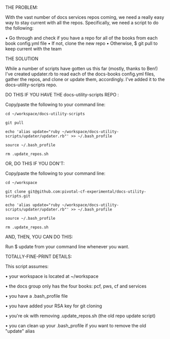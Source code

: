 THE PROBLEM:

With the vast number of docs services repos coming, we need a really easy way to stay current with all the repos. Specifically, we need a script to do the following:

• Go through and check if you have a repo for all of the books from each book config.yml file
• If not, clone the new repo
• Otherwise, $ git pull to keep current with the team

THE SOLUTION

While a number of scripts have gotten us this far (mostly, thanks to Ben!) I've created updater.rb to read each of the docs-books config.yml files, gather the repos, and clone or update them, accordingly. I've added it to the docs-utility-scripts repo. 

DO THIS IF YOU HAVE THE docs-utility-scripts REPO :

Copy/paste the following to your command line:

`cd ~/workspace/docs-utility-scripts`

`git pull`

`echo 'alias update="ruby ~/workspace/docs-utility-scripts/updater/updater.rb"' >> ~/.bash_profile`

`source ~/.bash_profile`

`rm .update_repos.sh`

OR, DO THIS IF YOU DON'T:

Copy/paste the following to your command line:

`cd ~/workspace`

`git clone git@github.com:pivotal-cf-experimental/docs-utility-scripts.git`

`echo 'alias update="ruby ~/workspace/docs-utility-scripts/updater/updater.rb"' >> ~/.bash_profile`

`source ~/.bash_profile`

`rm .update_repos.sh`

AND, THEN, YOU CAN DO THIS:

Run $ update from your command line whenever you want.

TOTALLY-FINE-PRINT DETAILS:

 This script assumes: 
 
• your workspace is located at ~/workspace

• the docs group only has the four books: pcf, pws, cf and services

• you have a .bash_profile file

• you have added your RSA key for git cloning

• you're ok with removing .update_repos.sh (the old repo update script)

• you can clean up your .bash_profile if you want to remove the old "update" alias

